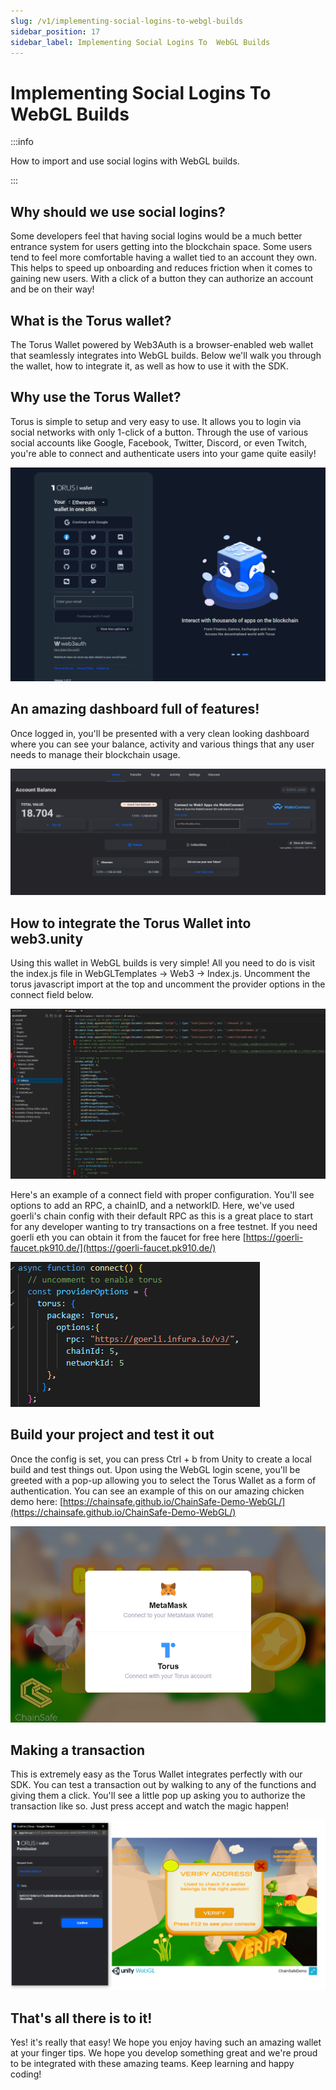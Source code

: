 ```yaml
---
slug: /v1/implementing-social-logins-to-webgl-builds
sidebar_position: 17
sidebar_label: Implementing Social Logins To  WebGL Builds
---
```



# Implementing Social Logins To  WebGL Builds

:::info

How to import and use social logins with WebGL builds.

:::

## Why should we use social logins?

Some developers feel that having social logins would be a much better entrance system for users getting into the blockchain space. Some users tend to feel more comfortable having a wallet tied to an account they own. This helps to speed up onboarding and reduces friction when it comes to gaining new users. With a click of a button they can authorize an account and be on their way!

## What is the Torus wallet?

The Torus Wallet powered by Web3Auth is a browser-enabled web wallet that seamlessly integrates into WebGL builds. Below we'll walk you through the wallet, how to integrate it, as well as how to use it with the SDK.

## Why use the Torus Wallet?

Torus is simple to setup and very easy to use. It allows you to login via social networks with only 1-click of a button. Through the use of various social accounts like Google, Facebook, Twitter, Discord, or even Twitch, you're able to connect and authenticate users into your game quite easily!

![](assets/TorusLogin.png)

## An amazing dashboard full of features!

Once logged in, you'll be presented with a very clean looking dashboard where you can see your balance, activity and various things that any user needs to manage their blockchain usage.

![](assets/TorusDashboard.png)

## How to integrate the Torus Wallet into web3.unity

Using this wallet in WebGL builds is very simple! All you need to do is visit the index.js file in WebGLTemplates -> Web3 -> Index.js. Uncomment the torus javascript import at the top and uncomment the provider options in the connect field below.

![](assets/EnablingAlternateWallets.png)

Here's an example of a connect field with proper configuration. You'll see options to add an RPC, a chainID, and a networkID. Here, we've used goerli's chain config with their default RPC as this is a great place to start for any developer wanting to try transactions on a free testnet. If you need goerli eth you can obtain it from the faucet for free here [https://goerli-faucet.pk910.de/](https://goerli-faucet.pk910.de/)

![](assets/TorusConnectExample.png)

## Build your project and test it out

Once the config is set, you can press Ctrl + b from Unity to create a local build and test things out. Upon using the WebGL login scene, you'll be greeted with a pop-up allowing you to select the Torus Wallet as a form of authentication. You can see an example of this on our amazing chicken demo here: [https://chainsafe.github.io/ChainSafe-Demo-WebGL/](https://chainsafe.github.io/ChainSafe-Demo-WebGL/)

![](assets/ChickenDemonTorusLogin.png)

## Making a transaction

This is extremely easy as the Torus Wallet integrates perfectly with our SDK. You can test a transaction out by walking to any of the functions and giving them a click. You'll see a little pop up asking you to authorize the transaction like so. Just press accept and watch the magic happen!

![](assets/TorusWalletInteraction.png)

## That's all there is to it!

Yes! it's really that easy! We hope you enjoy having such an amazing wallet at your finger tips. We hope you develop something great and we're proud to be integrated with these amazing teams. Keep learning and happy coding!
